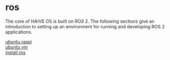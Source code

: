 # ros

The core of HAIVE OS is built on ROS 2. The following sections give an introduction to setting up an environment for running and developing ROS 2 applications.

[ubuntu raspi](https://github.com/Molcure/HAIVE-OS/blob/master/docs/ros/ubuntu_raspi.md)  
[ubuntu vm](https://github.com/Molcure/HAIVE-OS/blob/master/docs/ros/ubuntu_vm.md)  
[install ros](https://github.com/Molcure/HAIVE-OS/blob/master/docs/ros/install_ros.md)  
